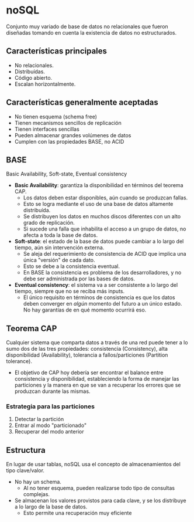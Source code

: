 # noSQL
Conjunto muy variado de base de datos no relacionales que fueron diseñadas tomando en cuenta la existencia de datos no estructurados.

## Características principales

- No relacionales.
- Distribuídas.
- Código abierto.
- Escalan horizontalmente.

## Características generalmente aceptadas

- No tienen esquema (schema free)
- Tienen mecanismos sencillos de replicación
- Tienen interfaces sencillas
- Pueden almacenar grandes volúmenes de datos
- Cumplen con las propiedades BASE, no ACID

## BASE
Basic Availability, Soft-state, Eventual consistency

- **Basic Availability**: garantiza la disponibilidad en términos del teorema CAP.
    + Los datos deben estar disponibles, aún cuando se produzcan fallas.
    + Esto se logra mediante el uso de una base de datos altamente distribuída.
    + Se distribuyen los datos en muchos discos diferentes con un alto grado de replicación.
    + Si sucede una falla que inhabilita el acceso a un grupo de datos, no afecta a toda la base de datos.
- **Soft-state**: el estado de la base de datos puede cambiar a lo largo del tiempo, aún sin intervención externa.
    + Se aleja del requerimiento de consistencia de ACID que implica una única "versión" de cada dato.
    + Esto se debe a la consistencia eventual.
    + En BASE la consistencia es problema de los desarrolladores, y no debe ser administrada por las bases de datos.
- **Eventual consistency**: el sistema va a ser consistente a lo largo del tiempo, siempre que no se reciba más inputs.
    + El único requisito en términos de consistencia es que los datos deben converger en _algún_ momento del futuro a un único estado. No hay garantías de en qué momento ocurrirá eso.

## Teorema CAP
Cualquier sistema que comparta datos a través de una red puede tener a lo sumo dos de las tres propiedades: consistencia (Consistency), alta disponibilidad (Availability), tolerancia a fallos/particiones (Partition tolerance).

- El objetivo de CAP hoy debería ser encontrar el balance entre consistencia y disponibilidad, estableciendo la forma de manejar las particiones y la manera en que se van a recuperar los errores que se produzcan durante las mismas.

### Estrategia para las particiones
1. Detectar la partición
2. Entrar al modo "particionado"
3. Recuperar del modo anterior

## Estructura
En lugar de usar tablas, noSQL usa el concepto de almacenamientos del tipo clave/valor.

- No hay un schema.
    + Al no tener esquema, pueden realizarse todo tipo de consultas complejas.
- Se almacenan los valores provistos para cada clave, y se los distribuye a lo largo de la base de datos.
    + Esto permite una recuperación muy eficiente